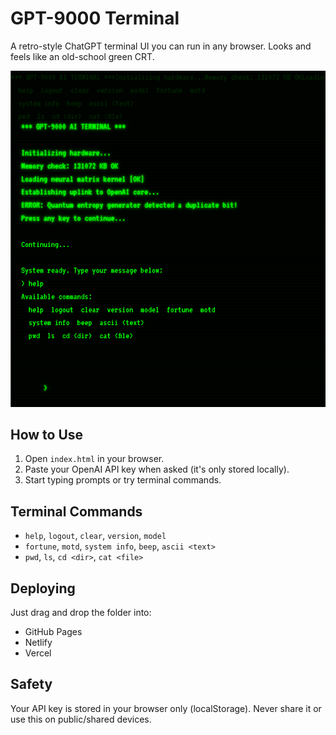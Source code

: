 # GPT-9000 Terminal

A retro-style ChatGPT terminal UI you can run in any browser. Looks and feels like an old-school green CRT.

![Screenshot](https://raw.githubusercontent.com/pjperez/GPT9000/refs/heads/main/screenshot.png)

## How to Use

1. Open `index.html` in your browser.
2. Paste your OpenAI API key when asked (it's only stored locally).
3. Start typing prompts or try terminal commands.

## Terminal Commands

- `help`, `logout`, `clear`, `version`, `model`
- `fortune`, `motd`, `system info`, `beep`, `ascii <text>`
- `pwd`, `ls`, `cd <dir>`, `cat <file>`

## Deploying

Just drag and drop the folder into:
- GitHub Pages
- Netlify
- Vercel

## Safety

Your API key is stored in your browser only (localStorage). Never share it or use this on public/shared devices.
